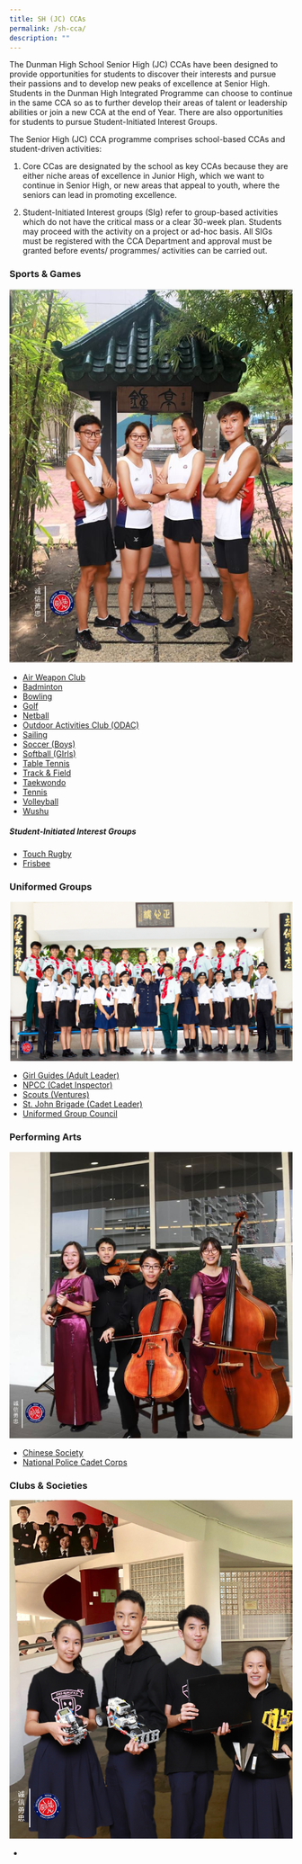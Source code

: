 ```yaml
---
title: SH (JC) CCAs
permalink: /sh-cca/
description: ""
---
```

The Dunman High School Senior High (JC) CCAs have been designed to provide opportunities for students to discover their interests and pursue their passions and to develop new peaks of excellence at Senior High. Students in the Dunman High Integrated Programme can choose to continue in the same CCA so as to further develop their areas of talent or leadership abilities or join a new CCA at the end of Year. There are also opportunities for students to pursue Student-Initiated Interest Groups.

The Senior High (JC) CCA programme comprises school-based CCAs and student-driven activities:

1) Core CCas are designated by the school as key CCAs because they are either niche areas of excellence in Junior High, which we want to continue in Senior High, or new areas that appeal to youth, where the seniors can lead in promoting excellence.

2) Student-Initiated Interest groups (SIg) refer to group-based activities which do not have the critical mass or a clear 30-week plan. Students may proceed with the activity on a project or ad-hoc basis. All SIGs must be registered with the CCA Department and approval must be granted before events/ programmes/ activities can be carried out.

### **Sports & Games**
![](/images/Homepage/SH-Track.jpg)

* [Air Weapon Club](/files/Sports_Air-Weapons-Club-SH.pdf)
* [Badminton](/files/Sports_Badminton-SH.pdf)
* [Bowling](/files/Sports_Bowling-SH.pdf)
* [Golf](/files/Sports_Golf-SH.pdf)
* [Netball](/files/Sports_Netball-SH.pdf)
* [Outdoor Activities Club (ODAC)](/files/Sports_Outdoor-Activities-Club-SH.pdf)
* [Sailing](/files/Sports_Sailing.pdf)
* [Soccer (Boys)](/files/Sports_Soccer-SH.pdf)
* [Softball (GIrls)](/files/Sports_Softball-SH.pdf)
* [Table Tennis](/files/Sports_Table-Tennis-SH.pdf)
* [Track & Field](/files/Sports_Track-Field-SH.pdf)
* [Taekwondo](/files/Sports_Taekwondo-SH.pdf)
* [Tennis](/files/Sports_Tennis-SH.pdf)
* [Volleyball](/files/Sports_Volleyball-SH.pdf)
* [Wushu](/files/Sports_Wushu-SH.pdf)

##### **Student-Initiated Interest Groups**
* [Touch Rugby](/files/Interest-Group_Touch-Rugby-SH.pdf)
* [Frisbee](/files/Interest-Group_Frisbee-SH.pdf)

### **Uniformed Groups**
![](/images/Homepage/SH-Uniformed-Group.png)

* [Girl Guides (Adult Leader)](/files/Uniformed-Groups-Girl-Guides-SH.pdf)
* [NPCC (Cadet Inspector)](/files/Uniformed-Groups-Police-Cadet-Corps-SH.pdf)
* [Scouts (Ventures)](/files/Uniformed-Groups-Venture-Scouts-SH.pdf)
* [St. John Brigade (Cadet Leader)](/files/Uniformed-Groups-St-John-Brigade-SH.pdf)
* [Uniformed Group Council](/files/Touch-Rugby-Uniformed-Group-Council.pdf)

### **Performing Arts**
![](/images/Homepage/SH-String-1.jpg)

* [Chinese Society](/files/Performing-Arts_Chinese-Society-JH-SH%20(1).pdf)
* [National Police Cadet Corps](/files/Uniformed-Groups-Police-Cadet-Corps-JH.pdf)

### **Clubs & Societies**
![](/images/Homepage/Robo1.png)

* 
